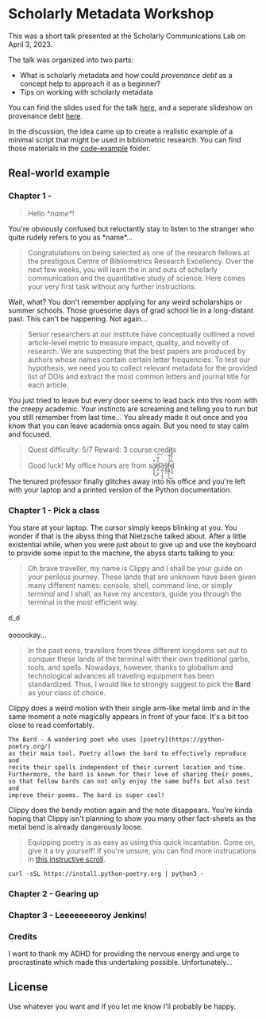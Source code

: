 # Scholarly Metadata Workshop

This was a short talk presented at the Scholarly Communications Lab on April 3, 2023.

The talk was organized into two parts:

- What is scholarly metadata and how could *provenance debt* as a concept help to approach it as a beginner?
- Tips on working with scholarly metadata

You can find the slides used for the talk [here](slides/smw_talk.ipynb), and a seperate slideshow on provenance debt [here](https://docs.google.com/presentation/d/1cQoPxYi49n4GuEHsxayrtj3S74BVRrlqRenYpteAIts/edit?usp=sharing).

In the discussion, the idea came up to create a realistic example of a minimal script that might be used in bibliometric research. You can find those materials in the [code-example](code-example/) folder.

## Real-world example

### Chapter 1 - 

> Hello *\*name\**!

You're obviously confused but reluctantly stay to listen to the stranger who quite rudely refers to you as \*name\*...

> Congratulations on being selected as one of the research fellows at the prestigous Centre of Bibliometrics Research Excellency. Over the next few weeks, you will learn the in and outs of scholarly communication and the quantitative study of science. Here comes your very first task without any further instructions:

Wait, what? You don't remember applying for any weird scholarships or summer schools. Those gruesome days of grad school lie in a long-distant past. This can't be happening. Not again...

> Senior researchers at our institute have conceptually outlined a novel article-level metric to measure impact, quality, and novelty of research. We are suspecting that the best papers are produced by authors whose names contain certain letter frequencies. To test our hypothesis, we need you to collect relevant metadata for the provided list of DOIs and extract the most common letters and journal title for each article.

You just tried to leave but every door seems to lead back into this room with the creepy academic. Your instincts are screaming and telling you to run but you still remember from last time... You already made it out once and you know that you can leave academia once again. But you need to stay calm and focused.

> Quest difficulty: 5/7
> Reward: 3 course credits
>
> Good luck! My office hours are from sä̸̬̙̟͓́̽͜ď̵̡̟̠͈͋̂̅͑͠ã̶̧̪̩͎̟̖̘ŝ̸̥͓̖ͅf̵̭̳̳͙̤̘͋̾́͊̊̀͐͜d̷̨͈̰̮͌̀͐̏͊̐̓͑ 

The tenured professor finally glitches away into his office and you're left with your laptop and a printed version of the Python documentation.

### Chapter 1 - Pick a class

You stare at your laptop. The cursor simply keeps blinking at you. You wonder if that is the abyss thing that Nietzsche talked about. After a little existential while, when you were just about to give up and use the keyboard to provide some input to the machine, the abyss starts talking to you:

> Oh brave traveller, my name is Clippy and I shall be your guide on your perilous journey. These lands that are unknown have been given many different names: console, shell, command line, or simply *terminal* and I shall, as have my ancestors, guide you through the terminal in the most efficient way.

ఠ_ఠ

oooookay...

> In the past eons, travellers from three different kingdoms set out to conquer these lands of the terminal with their own traditional garbs, tools, and spells. Nowadays, however, thanks to globalism and technological advances all traveling equipment has been standardized. Thus, I would like to strongly suggest to pick the **Bard** as your class of choice.

Clippy does a weird motion with their single arm-like metal limb and in the same moment a note magically appears in front of your face. It's a bit too close to read comfortably.

```
The Bard - A wandering poet who uses [poetry](https://python-poetry.org/)
as their main tool. Poetry allows the bard to effectively reproduce and 
recite their spells independent of their current location and time. 
Furthermore, the bard is known for their love of sharing their poems, 
so that fellow bards can not only enjoy the same buffs but also test and
improve their poems. The bard is super cool!
```

Clippy does the bendy motion again and the note disappears. You're kinda hoping that Clippy isn't planning to show you many other fact-sheets as the metal bend is already dangerously loose.

> Equipping poetry is as easy as using this quick incantation. Come on, give it a try yourself! If you're unsure, you can find more instrucations in [this instructive scroll](https://python-poetry.org/docs/#installation).

```
curl -sSL https://install.python-poetry.org | python3 -
```

### Chapter 2 - Gearing up

### Chapter 3 - Leeeeeeeeroy Jenkins!

### Credits

I want to thank my ADHD for providing the nervous energy and urge to procrastinate which made this undertaking possible. Unfortunately...

## License

Use whatever you want and if you let me know I'll probably be happy.